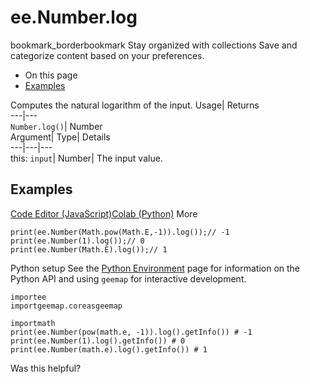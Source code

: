  
#  ee.Number.log 
bookmark_borderbookmark Stay organized with collections  Save and categorize content based on your preferences.
  * On this page
  * [Examples](https://developers.google.com/earth-engine/apidocs/ee-number-log#examples)


Computes the natural logarithm of the input. 
Usage| Returns  
---|---  
`Number.log()`| Number  
Argument| Type| Details  
---|---|---  
this: `input`| Number| The input value.  
## Examples
[Code Editor (JavaScript)](https://developers.google.com/earth-engine/apidocs/ee-number-log#code-editor-javascript-sample)[Colab (Python)](https://developers.google.com/earth-engine/apidocs/ee-number-log#colab-python-sample) More
```
print(ee.Number(Math.pow(Math.E,-1)).log());// -1
print(ee.Number(1).log());// 0
print(ee.Number(Math.E).log());// 1
```
Python setup
See the [ Python Environment](https://developers.google.com/earth-engine/guides/python_install) page for information on the Python API and using `geemap` for interactive development.
```
importee
importgeemap.coreasgeemap
```
```
importmath
print(ee.Number(pow(math.e, -1)).log().getInfo()) # -1
print(ee.Number(1).log().getInfo()) # 0
print(ee.Number(math.e).log().getInfo()) # 1
```

Was this helpful?
